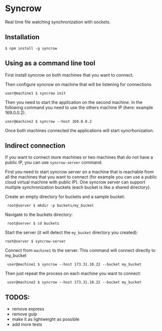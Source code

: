 # Syncrow

Real time file watching synchronization with sockets.

## Installation

`$ npm install -g syncrow`


## Using as a command line tool

First install syncrow on both machines that you want to connect.

Then configure syncrow on machine that will be listening for connections

`user@machine1 $ syncrow init`

Then you need to start the application on the second machine.
In the following command you need to use the others machine IP
(here: example 169.0.0.2).

`user@machine2 $ syncrow --host 169.0.0.2`

Once both machines connected the applications will start syncrhonization.

## Indirect connection

If you want to connect more machines or two machines that do not have a public IP,
you can use `syncrow-server` command.

First you need to start syncrow server on a machine that is reachable from all the
machines that you want to connect (for example you can use a public cloud virtual machine with
public IP). One syncrow server can support multiple synchronization buckets
(each bucket is like a shared directory).

Create an empty directory for buckets and a sample bucket:

` root@server $ mkdir -p buckets/my_bucket`

Navigate to the buckets directory:

` root@server $ cd buckets`

Start the server (it will detect the `my_bucket` directory you created):

 `root@server $ syncrow-server`

Connect from `machine1` to the server. This command will connect directly to my_bucket

` user@machine1 $ syncrow --host 173.31.10.22 --bucket my_bucket`

Then just repeat the process on each machine you want to connect:

` user@machine2 $ syncrow --host 173.31.10.22 --bucket my_bucket`

## TODOS:

* remove express
* remove gulp
* make it as lightweight as possible
* add more tests








